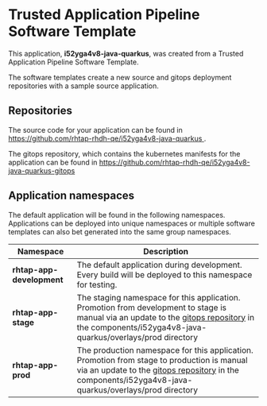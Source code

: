 # Trusted Application Pipeline Software Template

This application, **i52yga4v8-java-quarkus**, was created from a Trusted Application Pipeline Software Template.

The software templates create a new source and gitops deployment repositories with a sample source application. 

## Repositories

The source code for your application can be found in [https://github.com/rhtap-rhdh-qe/i52yga4v8-java-quarkus ](https://github.com/rhtap-rhdh-qe/i52yga4v8-java-quarkus ).
 
The gitops repository, which contains the kubernetes manifests for the application can be found in 
[https://github.com/rhtap-rhdh-qe/i52yga4v8-java-quarkus-gitops ](https://github.com/rhtap-rhdh-qe/i52yga4v8-java-quarkus-gitops ) 

## Application namespaces 

The default application will be found in the following namespaces. Applications can be deployed into unique namespaces or multiple software templates can also bet generated into the same group namespaces.  

|  Namespace   |  Description   |  
| -------- | -------- |   
| **rhtap-app-development** | The default application during development. Every build will be deployed to this namespace for testing. | 
| **rhtap-app-stage** | The staging namespace for this application. Promotion from development to stage is manual via an update to the [gitops repository](https://github.com/rhtap-rhdh-qe/i52yga4v8-java-quarkus-gitops ) in the components/i52yga4v8-java-quarkus/overlays/prod directory |  
| **rhtap-app-prod** | The production namespace for this application. Promotion from stage to production is manual via an update to the [gitops repository](https://github.com/rhtap-rhdh-qe/i52yga4v8-java-quarkus-gitops ) in the components/i52yga4v8-java-quarkus/overlays/prod directory | 